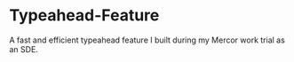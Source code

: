 # Typeahead-Feature
A fast and efficient typeahead feature I built during my Mercor work trial as an SDE.
